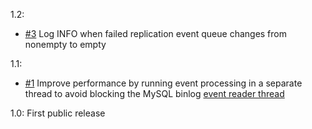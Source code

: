 1.2:

* [#3](https://github.com/ngocdaothanh/mydit/issues/3)
  Log INFO when failed replication event queue changes from nonempty to empty

1.1:

* [#1](https://github.com/ngocdaothanh/mydit/issues/1)
  Improve performance by running event processing in a separate thread to
  avoid blocking the MySQL binlog
  [event reader thread](https://github.com/shyiko/mysql-binlog-connector-java/issues/32)

1.0: First public release
